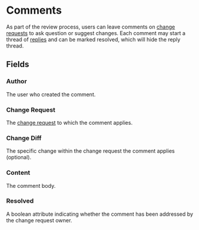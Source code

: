 # Comments

As part of the review process, users can leave comments on [change requests](./changerequest.md) to ask question or suggest changes. Each comment may start a thread of [replies](./commentreply.md) and can be marked resolved, which will hide the reply thread.

## Fields

### Author

The user who created the comment.

### Change Request

The [change request](./changerequest.md) to which the comment applies.

### Change Diff

The specific change within the change request the comment applies (optional).

### Content

The comment body.

### Resolved

A boolean attribute indicating whether the comment has been addressed by the change request owner.